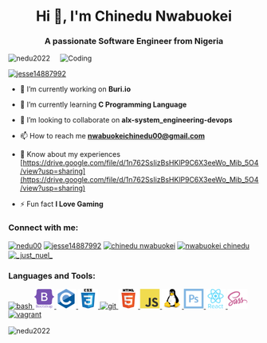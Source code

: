 <h1 align="center">Hi 👋, I'm Chinedu Nwabuokei</h1>
<h3 align="center">A passionate Software Engineer from Nigeria</h3>

<img align="right" alt="Coding" width="400" src="https://cdn.dribbble.com/users/1162077/screenshots/3848914/programmer.gif">
<p align="left"> <img src="https://komarev.com/ghpvc/?username=nedu2022&label=Profile%20views&color=0e75b6&style=flat" alt="nedu2022" /> </p>


<p align="left"> <a href="https://twitter.com/jesse14887992" target="blank"><img src="https://img.shields.io/twitter/follow/jesse14887992?logo=twitter&style=for-the-badge" alt="jesse14887992" /></a> </p>

- 🔭 I’m currently working on **Buri.io**

- 🌱 I’m currently learning **C Programming Language**

- 👯 I’m looking to collaborate on **alx-system_engineering-devops**

- 📫 How to reach me **nwabuokeichinedu00@gmail.com**

- 📄 Know about my experiences [https://drive.google.com/file/d/1n762SsIizBsHKlP9C6X3eeWo_Mib_5O4/view?usp=sharing](https://drive.google.com/file/d/1n762SsIizBsHKlP9C6X3eeWo_Mib_5O4/view?usp=sharing)

- ⚡ Fun fact **I Love Gaming**

<h3 align="left">Connect with me:</h3>
<p align="left">
<a href="https://codepen.io/nedu00" target="blank"><img align="center" src="https://raw.githubusercontent.com/rahuldkjain/github-profile-readme-generator/master/src/images/icons/Social/codepen.svg" alt="nedu00" height="30" width="40" /></a>
<a href="https://twitter.com/jesse14887992" target="blank"><img align="center" src="https://raw.githubusercontent.com/rahuldkjain/github-profile-readme-generator/master/src/images/icons/Social/twitter.svg" alt="jesse14887992" height="30" width="40" /></a>
<a href="https://www.linkedin.com/in/chinedu-nwabuokei-02a7bb225/" target="blank"><img align="center" src="https://raw.githubusercontent.com/rahuldkjain/github-profile-readme-generator/master/src/images/icons/Social/linked-in-alt.svg" alt="chinedu nwabuokei" height="30" width="40" /></a>
<a href="https://fb.com/nwabuokei chinedu" target="blank"><img align="center" src="https://raw.githubusercontent.com/rahuldkjain/github-profile-readme-generator/master/src/images/icons/Social/facebook.svg" alt="nwabuokei chinedu" height="30" width="40" /></a>
<a href="https://instagram.com/_just_nuel_" target="blank"><img align="center" src="https://raw.githubusercontent.com/rahuldkjain/github-profile-readme-generator/master/src/images/icons/Social/instagram.svg" alt="_just_nuel_" height="30" width="40" /></a>
</p>

<h3 align="left">Languages and Tools:</h3>
<p align="left"> <a href="https://www.gnu.org/software/bash/" target="_blank" rel="noreferrer"> <img src="https://www.vectorlogo.zone/logos/gnu_bash/gnu_bash-icon.svg" alt="bash" width="40" height="40"/> </a> <a href="https://getbootstrap.com" target="_blank" rel="noreferrer"> <img src="https://raw.githubusercontent.com/devicons/devicon/master/icons/bootstrap/bootstrap-plain-wordmark.svg" alt="bootstrap" width="40" height="40"/> </a> <a href="https://www.cprogramming.com/" target="_blank" rel="noreferrer"> <img src="https://raw.githubusercontent.com/devicons/devicon/master/icons/c/c-original.svg" alt="c" width="40" height="40"/> </a> <a href="https://www.w3schools.com/css/" target="_blank" rel="noreferrer"> <img src="https://raw.githubusercontent.com/devicons/devicon/master/icons/css3/css3-original-wordmark.svg" alt="css3" width="40" height="40"/> </a> <a href="https://git-scm.com/" target="_blank" rel="noreferrer"> <img src="https://www.vectorlogo.zone/logos/git-scm/git-scm-icon.svg" alt="git" width="40" height="40"/> </a> <a href="https://www.w3.org/html/" target="_blank" rel="noreferrer"> <img src="https://raw.githubusercontent.com/devicons/devicon/master/icons/html5/html5-original-wordmark.svg" alt="html5" width="40" height="40"/> </a> <a href="https://developer.mozilla.org/en-US/docs/Web/JavaScript" target="_blank" rel="noreferrer"> <img src="https://raw.githubusercontent.com/devicons/devicon/master/icons/javascript/javascript-original.svg" alt="javascript" width="40" height="40"/> </a> <a href="https://www.linux.org/" target="_blank" rel="noreferrer"> <img src="https://raw.githubusercontent.com/devicons/devicon/master/icons/linux/linux-original.svg" alt="linux" width="40" height="40"/> </a> <a href="https://www.photoshop.com/en" target="_blank" rel="noreferrer"> <img src="https://raw.githubusercontent.com/devicons/devicon/master/icons/photoshop/photoshop-line.svg" alt="photoshop" width="40" height="40"/> </a> <a href="https://reactjs.org/" target="_blank" rel="noreferrer"> <img src="https://raw.githubusercontent.com/devicons/devicon/master/icons/react/react-original-wordmark.svg" alt="react" width="40" height="40"/> </a> <a href="https://sass-lang.com" target="_blank" rel="noreferrer"> <img src="https://raw.githubusercontent.com/devicons/devicon/master/icons/sass/sass-original.svg" alt="sass" width="40" height="40"/> </a> <a href="https://www.vagrantup.com/" target="_blank" rel="noreferrer"> <img src="https://www.vectorlogo.zone/logos/vagrantup/vagrantup-icon.svg" alt="vagrant" width="40" height="40"/> </a> </p>

<p><img align="center" src="https://github-readme-streak-stats.herokuapp.com/?user=nedu2022&" alt="nedu2022" /></p>

